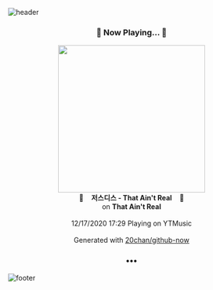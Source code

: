 ![header](https://capsule-render.vercel.app/api?type=wave&height=170&section=header&text=Hi.%20I'm%20SHIFT&fontColor=090707&fontAlignX=45&fontAlignY=65&fontSize=100)

<h3 align="center">🎵 Now Playing... 🎵</h3>
<p align="center">
  <a href="https://music.youtube.com/channel/UCQ35pW9P3Fe6fB8_Gt_LUgw">
    <img width="300" src="https://lh3.googleusercontent.com/9h-nvN488B5KKEZHvYPb7iLXJ9L62tXwUtE5qHrK7cYrlWKfFpUeAjC1FwAGtk2W3DSKr6_08xNrGe4">
  </a>
  <br>
  🎵&nbsp&nbsp&nbsp <b>저스디스 - That Ain't Real</b> &nbsp&nbsp&nbsp🎵
  <br>
  on <b>That Ain't Real</b>
  
  <br />
  <br />
  12/17/2020 17:29 Playing on YTMusic
  <br />
  <br />
  Generated with <a href="https://github.com/20chan/github-now">20chan/github-now</a>
</p>

<h3 align="center">•••</h3>

![footer](https://capsule-render.vercel.app/api?type=wave&height=150&section=footer)

